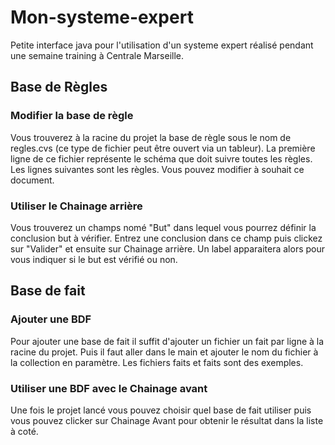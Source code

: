 # Mon-systeme-expert

Petite interface java pour l'utilisation d'un systeme expert réalisé pendant une semaine training à Centrale Marseille.

## Base de Règles
### Modifier la base de règle
Vous trouverez à la racine du projet la base de règle sous le nom de regles.cvs (ce type de fichier peut être ouvert via un tableur). La première ligne de ce fichier représente le schéma que doit suivre toutes les règles. Les lignes suivantes sont les règles. Vous pouvez modifier à souhait ce document.

### Utiliser le Chainage arrière
Vous trouverez un champs nomé "But" dans lequel vous pourrez définir la conclusion but à vérifier. Entrez une conclusion dans ce champ puis clickez sur "Valider" et ensuite sur Chainage arrière. Un label apparaitera alors pour vous indiquer si le but est vérifié ou non.

## Base de fait
### Ajouter une BDF
Pour ajouter une base de fait il suffit d'ajouter un fichier un fait par ligne à la racine du projet. Puis il faut aller dans le main et ajouter le nom du fichier à la collection en paramètre.
Les fichiers faits et faits sont des exemples.

### Utiliser une BDF avec le Chainage avant
Une fois le projet lancé vous pouvez choisir quel base de fait utiliser puis vous pouvez clicker sur Chainage Avant pour obtenir le résultat dans la liste à coté.

